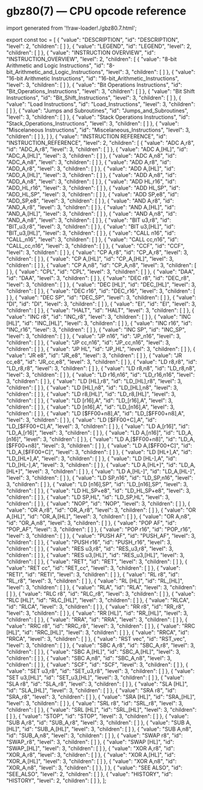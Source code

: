 # gbz80(7) — CPU opcode reference

import generated from '!!raw-loader!./gbz80.7.html';

<div class="manual-text" dangerouslySetInnerHTML={{ __html: generated }} />

export const toc = [
{
	"value": "DESCRIPTION",
	"id": "DESCRIPTION",
	"level": 2,
	"children": [
	]
},
{
	"value": "LEGEND",
	"id": "LEGEND",
	"level": 2,
	"children": [
	]
},
{
	"value": "INSTRUCTION OVERVIEW",
	"id": "INSTRUCTION_OVERVIEW",
	"level": 2,
	"children": [
{
	"value": "8-bit Arithmetic and Logic Instructions",
	"id": "8-bit_Arithmetic_and_Logic_Instructions",
	"level": 3,
	"children": [
	]
},
{
	"value": "16-bit Arithmetic Instructions",
	"id": "16-bit_Arithmetic_Instructions",
	"level": 3,
	"children": [
	]
},
{
	"value": "Bit Operations Instructions",
	"id": "Bit_Operations_Instructions",
	"level": 3,
	"children": [
	]
},
{
	"value": "Bit Shift Instructions",
	"id": "Bit_Shift_Instructions",
	"level": 3,
	"children": [
	]
},
{
	"value": "Load Instructions",
	"id": "Load_Instructions",
	"level": 3,
	"children": [
	]
},
{
	"value": "Jumps and Subroutines",
	"id": "Jumps_and_Subroutines",
	"level": 3,
	"children": [
	]
},
{
	"value": "Stack Operations Instructions",
	"id": "Stack_Operations_Instructions",
	"level": 3,
	"children": [
	]
},
{
	"value": "Miscelaneous Instructions",
	"id": "Miscelaneous_Instructions",
	"level": 3,
	"children": [
	]
},
	]
},
{
	"value": "INSTRUCTION REFERENCE",
	"id": "INSTRUCTION_REFERENCE",
	"level": 2,
	"children": [
{
	"value": "ADC A,r8",
	"id": "ADC_A,r8",
	"level": 3,
	"children": [
	]
},
{
	"value": "ADC A,[HL]",
	"id": "ADC_A,[HL]",
	"level": 3,
	"children": [
	]
},
{
	"value": "ADC A,n8",
	"id": "ADC_A,n8",
	"level": 3,
	"children": [
	]
},
{
	"value": "ADD A,r8",
	"id": "ADD_A,r8",
	"level": 3,
	"children": [
	]
},
{
	"value": "ADD A,[HL]",
	"id": "ADD_A,[HL]",
	"level": 3,
	"children": [
	]
},
{
	"value": "ADD A,n8",
	"id": "ADD_A,n8",
	"level": 3,
	"children": [
	]
},
{
	"value": "ADD HL,r16",
	"id": "ADD_HL,r16",
	"level": 3,
	"children": [
	]
},
{
	"value": "ADD HL,SP",
	"id": "ADD_HL,SP",
	"level": 3,
	"children": [
	]
},
{
	"value": "ADD SP,e8",
	"id": "ADD_SP,e8",
	"level": 3,
	"children": [
	]
},
{
	"value": "AND A,r8",
	"id": "AND_A,r8",
	"level": 3,
	"children": [
	]
},
{
	"value": "AND A,[HL]",
	"id": "AND_A,[HL]",
	"level": 3,
	"children": [
	]
},
{
	"value": "AND A,n8",
	"id": "AND_A,n8",
	"level": 3,
	"children": [
	]
},
{
	"value": "BIT u3,r8",
	"id": "BIT_u3,r8",
	"level": 3,
	"children": [
	]
},
{
	"value": "BIT u3,[HL]",
	"id": "BIT_u3,[HL]",
	"level": 3,
	"children": [
	]
},
{
	"value": "CALL n16",
	"id": "CALL_n16",
	"level": 3,
	"children": [
	]
},
{
	"value": "CALL cc,n16",
	"id": "CALL_cc,n16",
	"level": 3,
	"children": [
	]
},
{
	"value": "CCF",
	"id": "CCF",
	"level": 3,
	"children": [
	]
},
{
	"value": "CP A,r8",
	"id": "CP_A,r8",
	"level": 3,
	"children": [
	]
},
{
	"value": "CP A,[HL]",
	"id": "CP_A,[HL]",
	"level": 3,
	"children": [
	]
},
{
	"value": "CP A,n8",
	"id": "CP_A,n8",
	"level": 3,
	"children": [
	]
},
{
	"value": "CPL",
	"id": "CPL",
	"level": 3,
	"children": [
	]
},
{
	"value": "DAA",
	"id": "DAA",
	"level": 3,
	"children": [
	]
},
{
	"value": "DEC r8",
	"id": "DEC_r8",
	"level": 3,
	"children": [
	]
},
{
	"value": "DEC [HL]",
	"id": "DEC_[HL]",
	"level": 3,
	"children": [
	]
},
{
	"value": "DEC r16",
	"id": "DEC_r16",
	"level": 3,
	"children": [
	]
},
{
	"value": "DEC SP",
	"id": "DEC_SP",
	"level": 3,
	"children": [
	]
},
{
	"value": "DI",
	"id": "DI",
	"level": 3,
	"children": [
	]
},
{
	"value": "EI",
	"id": "EI",
	"level": 3,
	"children": [
	]
},
{
	"value": "HALT",
	"id": "HALT",
	"level": 3,
	"children": [
	]
},
{
	"value": "INC r8",
	"id": "INC_r8",
	"level": 3,
	"children": [
	]
},
{
	"value": "INC [HL]",
	"id": "INC_[HL]",
	"level": 3,
	"children": [
	]
},
{
	"value": "INC r16",
	"id": "INC_r16",
	"level": 3,
	"children": [
	]
},
{
	"value": "INC SP",
	"id": "INC_SP",
	"level": 3,
	"children": [
	]
},
{
	"value": "JP n16",
	"id": "JP_n16",
	"level": 3,
	"children": [
	]
},
{
	"value": "JP cc,n16",
	"id": "JP_cc,n16",
	"level": 3,
	"children": [
	]
},
{
	"value": "JP HL",
	"id": "JP_HL",
	"level": 3,
	"children": [
	]
},
{
	"value": "JR e8",
	"id": "JR_e8",
	"level": 3,
	"children": [
	]
},
{
	"value": "JR cc,e8",
	"id": "JR_cc,e8",
	"level": 3,
	"children": [
	]
},
{
	"value": "LD r8,r8",
	"id": "LD_r8,r8",
	"level": 3,
	"children": [
	]
},
{
	"value": "LD r8,n8",
	"id": "LD_r8,n8",
	"level": 3,
	"children": [
	]
},
{
	"value": "LD r16,n16",
	"id": "LD_r16,n16",
	"level": 3,
	"children": [
	]
},
{
	"value": "LD [HL],r8",
	"id": "LD_[HL],r8",
	"level": 3,
	"children": [
	]
},
{
	"value": "LD [HL],n8",
	"id": "LD_[HL],n8",
	"level": 3,
	"children": [
	]
},
{
	"value": "LD r8,[HL]",
	"id": "LD_r8,[HL]",
	"level": 3,
	"children": [
	]
},
{
	"value": "LD [r16],A",
	"id": "LD_[r16],A",
	"level": 3,
	"children": [
	]
},
{
	"value": "LD [n16],A",
	"id": "LD_[n16],A",
	"level": 3,
	"children": [
	]
},
{
	"value": "LD [$FF00+n8],A",
	"id": "LD_[$FF00+n8],A",
	"level": 3,
	"children": [
	]
},
{
	"value": "LD [$FF00+C],A",
	"id": "LD_[$FF00+C],A",
	"level": 3,
	"children": [
	]
},
{
	"value": "LD A,[r16]",
	"id": "LD_A,[r16]",
	"level": 3,
	"children": [
	]
},
{
	"value": "LD A,[n16]",
	"id": "LD_A,[n16]",
	"level": 3,
	"children": [
	]
},
{
	"value": "LD A,[$FF00+n8]",
	"id": "LD_A,[$FF00+n8]",
	"level": 3,
	"children": [
	]
},
{
	"value": "LD A,[$FF00+C]",
	"id": "LD_A,[$FF00+C]",
	"level": 3,
	"children": [
	]
},
{
	"value": "LD [HL+],A",
	"id": "LD_[HL+],A",
	"level": 3,
	"children": [
	]
},
{
	"value": "LD [HL-],A",
	"id": "LD_[HL-],A",
	"level": 3,
	"children": [
	]
},
{
	"value": "LD A,[HL+]",
	"id": "LD_A,[HL+]",
	"level": 3,
	"children": [
	]
},
{
	"value": "LD A,[HL-]",
	"id": "LD_A,[HL-]",
	"level": 3,
	"children": [
	]
},
{
	"value": "LD SP,n16",
	"id": "LD_SP,n16",
	"level": 3,
	"children": [
	]
},
{
	"value": "LD [n16],SP",
	"id": "LD_[n16],SP",
	"level": 3,
	"children": [
	]
},
{
	"value": "LD HL,SP+e8",
	"id": "LD_HL,SP+e8",
	"level": 3,
	"children": [
	]
},
{
	"value": "LD SP,HL",
	"id": "LD_SP,HL",
	"level": 3,
	"children": [
	]
},
{
	"value": "NOP",
	"id": "NOP",
	"level": 3,
	"children": [
	]
},
{
	"value": "OR A,r8",
	"id": "OR_A,r8",
	"level": 3,
	"children": [
	]
},
{
	"value": "OR A,[HL]",
	"id": "OR_A,[HL]",
	"level": 3,
	"children": [
	]
},
{
	"value": "OR A,n8",
	"id": "OR_A,n8",
	"level": 3,
	"children": [
	]
},
{
	"value": "POP AF",
	"id": "POP_AF",
	"level": 3,
	"children": [
	]
},
{
	"value": "POP r16",
	"id": "POP_r16",
	"level": 3,
	"children": [
	]
},
{
	"value": "PUSH AF",
	"id": "PUSH_AF",
	"level": 3,
	"children": [
	]
},
{
	"value": "PUSH r16",
	"id": "PUSH_r16",
	"level": 3,
	"children": [
	]
},
{
	"value": "RES u3,r8",
	"id": "RES_u3,r8",
	"level": 3,
	"children": [
	]
},
{
	"value": "RES u3,[HL]",
	"id": "RES_u3,[HL]",
	"level": 3,
	"children": [
	]
},
{
	"value": "RET",
	"id": "RET",
	"level": 3,
	"children": [
	]
},
{
	"value": "RET cc",
	"id": "RET_cc",
	"level": 3,
	"children": [
	]
},
{
	"value": "RETI",
	"id": "RETI",
	"level": 3,
	"children": [
	]
},
{
	"value": "RL r8",
	"id": "RL_r8",
	"level": 3,
	"children": [
	]
},
{
	"value": "RL [HL]",
	"id": "RL_[HL]",
	"level": 3,
	"children": [
	]
},
{
	"value": "RLA",
	"id": "RLA",
	"level": 3,
	"children": [
	]
},
{
	"value": "RLC r8",
	"id": "RLC_r8",
	"level": 3,
	"children": [
	]
},
{
	"value": "RLC [HL]",
	"id": "RLC_[HL]",
	"level": 3,
	"children": [
	]
},
{
	"value": "RLCA",
	"id": "RLCA",
	"level": 3,
	"children": [
	]
},
{
	"value": "RR r8",
	"id": "RR_r8",
	"level": 3,
	"children": [
	]
},
{
	"value": "RR [HL]",
	"id": "RR_[HL]",
	"level": 3,
	"children": [
	]
},
{
	"value": "RRA",
	"id": "RRA",
	"level": 3,
	"children": [
	]
},
{
	"value": "RRC r8",
	"id": "RRC_r8",
	"level": 3,
	"children": [
	]
},
{
	"value": "RRC [HL]",
	"id": "RRC_[HL]",
	"level": 3,
	"children": [
	]
},
{
	"value": "RRCA",
	"id": "RRCA",
	"level": 3,
	"children": [
	]
},
{
	"value": "RST vec",
	"id": "RST_vec",
	"level": 3,
	"children": [
	]
},
{
	"value": "SBC A,r8",
	"id": "SBC_A,r8",
	"level": 3,
	"children": [
	]
},
{
	"value": "SBC A,[HL]",
	"id": "SBC_A,[HL]",
	"level": 3,
	"children": [
	]
},
{
	"value": "SBC A,n8",
	"id": "SBC_A,n8",
	"level": 3,
	"children": [
	]
},
{
	"value": "SCF",
	"id": "SCF",
	"level": 3,
	"children": [
	]
},
{
	"value": "SET u3,r8",
	"id": "SET_u3,r8",
	"level": 3,
	"children": [
	]
},
{
	"value": "SET u3,[HL]",
	"id": "SET_u3,[HL]",
	"level": 3,
	"children": [
	]
},
{
	"value": "SLA r8",
	"id": "SLA_r8",
	"level": 3,
	"children": [
	]
},
{
	"value": "SLA [HL]",
	"id": "SLA_[HL]",
	"level": 3,
	"children": [
	]
},
{
	"value": "SRA r8",
	"id": "SRA_r8",
	"level": 3,
	"children": [
	]
},
{
	"value": "SRA [HL]",
	"id": "SRA_[HL]",
	"level": 3,
	"children": [
	]
},
{
	"value": "SRL r8",
	"id": "SRL_r8",
	"level": 3,
	"children": [
	]
},
{
	"value": "SRL [HL]",
	"id": "SRL_[HL]",
	"level": 3,
	"children": [
	]
},
{
	"value": "STOP",
	"id": "STOP",
	"level": 3,
	"children": [
	]
},
{
	"value": "SUB A,r8",
	"id": "SUB_A,r8",
	"level": 3,
	"children": [
	]
},
{
	"value": "SUB A,[HL]",
	"id": "SUB_A,[HL]",
	"level": 3,
	"children": [
	]
},
{
	"value": "SUB A,n8",
	"id": "SUB_A,n8",
	"level": 3,
	"children": [
	]
},
{
	"value": "SWAP r8",
	"id": "SWAP_r8",
	"level": 3,
	"children": [
	]
},
{
	"value": "SWAP [HL]",
	"id": "SWAP_[HL]",
	"level": 3,
	"children": [
	]
},
{
	"value": "XOR A,r8",
	"id": "XOR_A,r8",
	"level": 3,
	"children": [
	]
},
{
	"value": "XOR A,[HL]",
	"id": "XOR_A,[HL]",
	"level": 3,
	"children": [
	]
},
{
	"value": "XOR A,n8",
	"id": "XOR_A,n8",
	"level": 3,
	"children": [
	]
},
	]
},
{
	"value": "SEE ALSO",
	"id": "SEE_ALSO",
	"level": 2,
	"children": [
	]
},
{
	"value": "HISTORY",
	"id": "HISTORY",
	"level": 2,
	"children": [
	]
},
];
